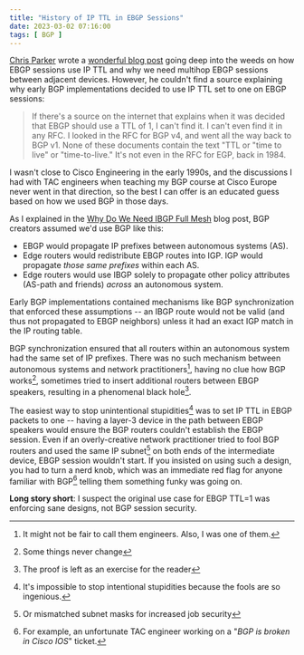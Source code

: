 ```yaml
---
title: "History of IP TTL in EBGP Sessions"
date: 2023-03-02 07:16:00
tags: [ BGP ]
---
```

[Chris Parker](https://www.networkfuntimes.com/about/) wrote a [wonderful blog post](https://www.networkfuntimes.com/your-multihop-bgp-session-probably-isnt-multi-hop/) going deep into the weeds on how EBGP sessions use IP TTL and why we need multihop EBGP sessions between adjacent devices. However, he couldn't find a source explaining why early BGP implementations decided to use IP TTL set to one on EBGP sessions:

> If there's a source on the internet that explains when it was decided that EBGP should use a TTL of 1, I can't find it. I can't even find it in any RFC. I looked in the RFC for BGP v4, and went all the way back to BGP v1. None of these documents contain the text "TTL or "time to live" or "time-to-live." It's not even in the RFC for EGP, back in 1984.
<!--more-->
I wasn't close to Cisco Engineering in the early 1990s, and the discussions I had with TAC engineers when teaching my BGP course at Cisco Europe never went in that direction, so the best I can offer is an educated guess based on how we used BGP in those days.

As I explained in the [Why Do We Need IBGP Full Mesh](/2022/10/ibgp-full-mesh/) blog post, BGP creators assumed we'd use BGP like this:

-   EBGP would propagate IP prefixes between autonomous systems (AS).
-   Edge routers would redistribute EBGP routes into IGP. IGP would propagate *those same prefixes* within each AS.
-   Edge routers would use IBGP solely to propagate other policy attributes (AS-path and friends) *across* an autonomous system.

Early BGP implementations contained mechanisms like BGP synchronization that enforced these assumptions -- an IBGP route would not be valid (and thus not propagated to EBGP neighbors) unless it had an exact IGP match in the IP routing table.

BGP synchronization ensured that all routers within an autonomous system had the same set of IP prefixes. There was no such mechanism between autonomous systems and network practitioners[^NP], having no clue how BGP works[^STNC], sometimes tried to insert additional routers between EBGP speakers, resulting in a phenomenal black hole[^PLER].

The easiest way to stop unintentional stupidities[^SIS] was to set IP TTL in EBGP packets to one -- having a layer-3 device in the path between EBGP speakers would ensure the BGP routers couldn't establish the EBGP session. Even if an overly-creative network practitioner tried to fool BGP routers and used the same IP subnet[^JS] on both ends of the intermediate device, EBGP session wouldn't start. If you insisted on using such a design, you had to turn a nerd knob, which was an immediate red flag for anyone familiar with BGP[^TAC] telling them something funky was going on.

**Long story short**: I suspect the original use case for EBGP TTL=1 was enforcing sane designs, not BGP session security.

[^NP]: It might not be fair to call them engineers. Also, I was one of them.

[^STNC]: Some things never change

[^PLER]: The proof is left as an exercise for the reader

[^SIS]: It's impossible to stop intentional stupidities because the fools are so ingenious.

[^JS]: Or mismatched subnet masks for increased job security

[^TAC]: For example, an unfortunate TAC engineer working on a "_BGP is broken in Cisco IOS_" ticket.
